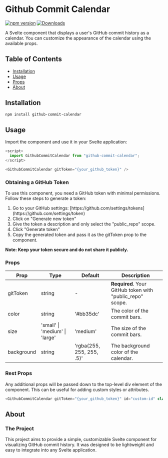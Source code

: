 # Github Commit Calendar

[![npm version](https://badge.fury.io/js/github-commit-calendar.svg)](https://badge.fury.io/js/github-commit-calendar)
[![Downloads](https://img.shields.io/npm/dt/github-commit-calendar.svg)](https://www.npmjs.com/package/github-commit-calendar)

A Svelte component that displays a user's GitHub commit history as a calendar. You can customize the appearance of the calendar using the available props.

## Table of Contents

- [Installation](#installation)
- [Usage](#usage)
- [Props](#props)
- [About](#about)

## Installation

```bash
npm install github-commit-calendar
```

## Usage

Import the component and use it in your Svelte application:

```js
<script>
  import GithubCommitCalendar from "github-commit-calendar";
</script>

<GithubCommitCalendar gitToken="{your_github_token}" />
```



### Obtaining a GitHub Token

To use this component, you need a GitHub token with minimal permissions. Follow these steps to generate a token:
<ol>

<li>Go to your GitHub settings: [https://github.com/settings/tokens](https://github.com/settings/token)</li>

<li>Click on "Generate new token"</li>

<li>Give the token a description and only select the "public_repo" scope.</li>

<li>Click "Generate token"</li>

<li>Copy the generated token and pass it as the gitToken prop to the component.</li>
</ol>

<b>Note: Keep your token secure and do not share it publicly.</b>



### Props

| Prop         | Type                  | Default                   | Description                                              |
| ------------ | --------------------- | ------------------------- | -------------------------------------------------------- |
| gitToken     | string                | -                         | **Required**. Your GitHub token with "public_repo" scope. |
| color        | string                | '#bb35dc'                 | The color of the commit bars.                            |
| size         | 'small' \| 'medium' \| 'large' | 'medium'         | The size of the commit bars.                             |
| background   | string                | 'rgba(255, 255, 255, .5)' | The background color of the calendar.                    |



### Rest Props

Any additional props will be passed down to the top-level div element of the component. This can be useful for adding custom styles or attributes.

```js
<GithubCommitCalendar gitToken="{your_github_token}" id="custom-id" class="custom-class" />
```



## About

### The Project

This project aims to provide a simple, customizable Svelte component for visualizing GitHub commit history. It was designed to be lightweight and easy to integrate into any Svelte application.